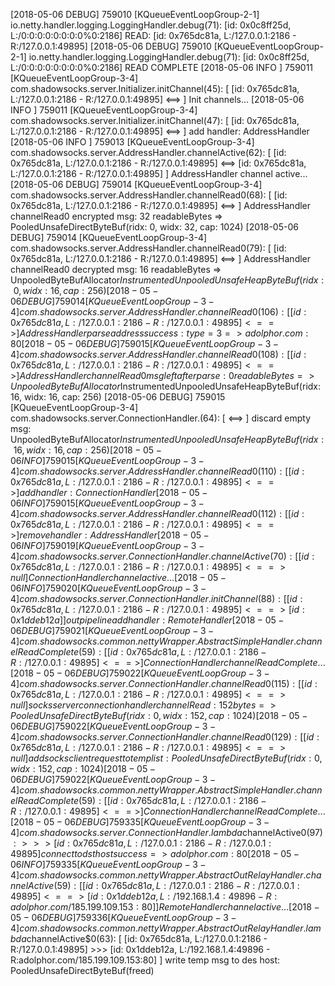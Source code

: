 [2018-05-06 DEBUG] 759010 [KQueueEventLoopGroup-2-1] io.netty.handler.logging.LoggingHandler.debug(71): [id: 0x0c8ff25d, L:/0:0:0:0:0:0:0:0%0:2186] READ: [id: 0x765dc81a, L:/127.0.0.1:2186 - R:/127.0.0.1:49895]
[2018-05-06 DEBUG] 759010 [KQueueEventLoopGroup-2-1] io.netty.handler.logging.LoggingHandler.debug(71): [id: 0x0c8ff25d, L:/0:0:0:0:0:0:0:0%0:2186] READ COMPLETE
[2018-05-06 INFO ] 759011 [KQueueEventLoopGroup-3-4] com.shadowsocks.server.Initializer.initChannel(45): [ [id: 0x765dc81a, L:/127.0.0.1:2186 - R:/127.0.0.1:49895] <==>  ] Init channels...
[2018-05-06 INFO ] 759011 [KQueueEventLoopGroup-3-4] com.shadowsocks.server.Initializer.initChannel(47): [ [id: 0x765dc81a, L:/127.0.0.1:2186 - R:/127.0.0.1:49895] <==>  ] add handler: AddressHandler
[2018-05-06 INFO ] 759013 [KQueueEventLoopGroup-3-4] com.shadowsocks.server.AddressHandler.channelActive(62): [ [id: 0x765dc81a, L:/127.0.0.1:2186 - R:/127.0.0.1:49895] <==> [id: 0x765dc81a, L:/127.0.0.1:2186 - R:/127.0.0.1:49895] ] AddressHandler channel active...
[2018-05-06 DEBUG] 759014 [KQueueEventLoopGroup-3-4] com.shadowsocks.server.AddressHandler.channelRead0(68): [ [id: 0x765dc81a, L:/127.0.0.1:2186 - R:/127.0.0.1:49895] <==>  ] AddressHandler channelRead0 encrypted msg: 32 readableBytes => PooledUnsafeDirectByteBuf(ridx: 0, widx: 32, cap: 1024)
[2018-05-06 DEBUG] 759014 [KQueueEventLoopGroup-3-4] com.shadowsocks.server.AddressHandler.channelRead0(79): [ [id: 0x765dc81a, L:/127.0.0.1:2186 - R:/127.0.0.1:49895] <==>  ] AddressHandler channelRead0 decrypted msg: 16 readableBytes => UnpooledByteBufAllocator$InstrumentedUnpooledUnsafeHeapByteBuf(ridx: 0, widx: 16, cap: 256)
[2018-05-06 DEBUG] 759014 [KQueueEventLoopGroup-3-4] com.shadowsocks.server.AddressHandler.channelRead0(106): [ [id: 0x765dc81a, L:/127.0.0.1:2186 - R:/127.0.0.1:49895] <==>  ] AddressHandler parse address success: type=3 => adolphor.com:80
[2018-05-06 DEBUG] 759015 [KQueueEventLoopGroup-3-4] com.shadowsocks.server.AddressHandler.channelRead0(108): [ [id: 0x765dc81a, L:/127.0.0.1:2186 - R:/127.0.0.1:49895] <==>  ] AddressHandler channelRead0 msg left after parse: 0 readableBytes => UnpooledByteBufAllocator$InstrumentedUnpooledUnsafeHeapByteBuf(ridx: 16, widx: 16, cap: 256)
[2018-05-06 DEBUG] 759015 [KQueueEventLoopGroup-3-4] com.shadowsocks.server.ConnectionHandler.<init>(64): [  <==>  ] discard empty msg: UnpooledByteBufAllocator$InstrumentedUnpooledUnsafeHeapByteBuf(ridx: 16, widx: 16, cap: 256)
[2018-05-06 INFO ] 759015 [KQueueEventLoopGroup-3-4] com.shadowsocks.server.AddressHandler.channelRead0(110): [ [id: 0x765dc81a, L:/127.0.0.1:2186 - R:/127.0.0.1:49895] <==>  ] add handler: ConnectionHandler
[2018-05-06 INFO ] 759015 [KQueueEventLoopGroup-3-4] com.shadowsocks.server.AddressHandler.channelRead0(112): [ [id: 0x765dc81a, L:/127.0.0.1:2186 - R:/127.0.0.1:49895] <==>  ] remove handler: AddressHandler
[2018-05-06 INFO ] 759019 [KQueueEventLoopGroup-3-4] com.shadowsocks.server.ConnectionHandler.channelActive(70): [ [id: 0x765dc81a, L:/127.0.0.1:2186 - R:/127.0.0.1:49895] <==> null ] ConnectionHandler channel active...
[2018-05-06 INFO ] 759020 [KQueueEventLoopGroup-3-4] com.shadowsocks.server.ConnectionHandler.initChannel(88): [ [id: 0x765dc81a, L:/127.0.0.1:2186 - R:/127.0.0.1:49895] <==> [id: 0x1ddeb12a] ] out pipeline add handler: RemoteHandler
[2018-05-06 DEBUG] 759021 [KQueueEventLoopGroup-3-4] com.shadowsocks.common.nettyWrapper.AbstractSimpleHandler.channelReadComplete(59): [ [id: 0x765dc81a, L:/127.0.0.1:2186 - R:/127.0.0.1:49895] <==>  ] ConnectionHandler channelReadComplete...
[2018-05-06 DEBUG] 759022 [KQueueEventLoopGroup-3-4] com.shadowsocks.server.ConnectionHandler.channelRead0(115): [ [id: 0x765dc81a, L:/127.0.0.1:2186 - R:/127.0.0.1:49895] <==> null ] socks server connection handler channelRead: 152 bytes => PooledUnsafeDirectByteBuf(ridx: 0, widx: 152, cap: 1024)
[2018-05-06 DEBUG] 759022 [KQueueEventLoopGroup-3-4] com.shadowsocks.server.ConnectionHandler.channelRead0(129): [ [id: 0x765dc81a, L:/127.0.0.1:2186 - R:/127.0.0.1:49895] <==> null ] add socks client request to temp list: PooledUnsafeDirectByteBuf(ridx: 0, widx: 152, cap: 1024)
[2018-05-06 DEBUG] 759022 [KQueueEventLoopGroup-3-4] com.shadowsocks.common.nettyWrapper.AbstractSimpleHandler.channelReadComplete(59): [ [id: 0x765dc81a, L:/127.0.0.1:2186 - R:/127.0.0.1:49895] <==>  ] ConnectionHandler channelReadComplete...
[2018-05-06 DEBUG] 759335 [KQueueEventLoopGroup-3-4] com.shadowsocks.server.ConnectionHandler.lambda$channelActive$0(97):  >>> [id: 0x765dc81a, L:/127.0.0.1:2186 - R:/127.0.0.1:49895] connect to dst host success => adolphor.com:80
[2018-05-06 INFO ] 759335 [KQueueEventLoopGroup-3-4] com.shadowsocks.common.nettyWrapper.AbstractOutRelayHandler.channelActive(59): [ [id: 0x765dc81a, L:/127.0.0.1:2186 - R:/127.0.0.1:49895] <==> [id: 0x1ddeb12a, L:/192.168.1.4:49896 - R:adolphor.com/185.199.109.153:80] ] RemoteHandler channel active...
[2018-05-06 DEBUG] 759336 [KQueueEventLoopGroup-3-4] com.shadowsocks.common.nettyWrapper.AbstractOutRelayHandler.lambda$channelActive$0(63): [ [id: 0x765dc81a, L:/127.0.0.1:2186 - R:/127.0.0.1:49895] >>> [id: 0x1ddeb12a, L:/192.168.1.4:49896 - R:adolphor.com/185.199.109.153:80] ] write temp msg to des host: PooledUnsafeDirectByteBuf(freed)
